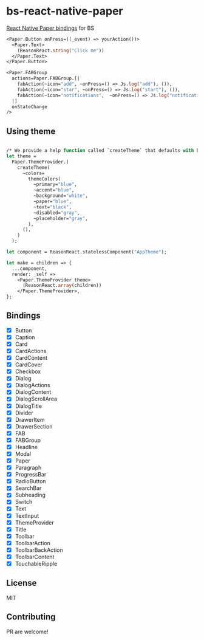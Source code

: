# bs-react-native-paper

[React Native Paper bindings](https://github.com/callstack/react-native-paper) for BS

```ocaml
<Paper.Button onPress=((_event) => yourAction())>
  <Paper.Text>
    (ReasonReact.string("Click me"))
  </Paper.Text>
</Paper.Button>
```

```ocaml
<Paper.FABGroup
  actions=Paper.FABGroup.[|
    fabAction(~icon="add", ~onPress=() => Js.log("add"), ()),
    fabAction(~icon="star", ~onPress=() => Js.log("start"), ()),
    fabAction(~icon="notifications",  ~onPress=() => Js.log("notifications"), ()),
  |]
  onStateChange
/>
```

## Using theme
```ocaml

/* We provide a help function called `createTheme` that defaults with DefaultTheme */
let theme =
  Paper.ThemeProvider.(
    createTheme(
      ~colors=
        themeColors(
          ~primary="blue",
          ~accent="blue",
          ~background="white",
          ~paper="blue",
          ~text="black",
          ~disabled="gray",
          ~placeholder="gray",
        ),
      (),
    )
  );

let component = ReasonReact.statelessComponent("AppTheme");

let make = children => {
  ...component,
  render: _self =>
    <Paper.ThemeProvider theme>
      (ReasonReact.array(children))
    </Paper.ThemeProvider>,
};
```

## Bindings

- [x] Button
- [x] Caption
- [x] Card
- [x] CardActions
- [x] CardContent
- [x] CardCover
- [x] Checkbox
- [x] Dialog
- [x] DialogActions
- [x] DialogContent
- [x] DialogScrollArea
- [x] DialogTitle
- [x] Divider
- [x] DrawerItem
- [x] DrawerSection
- [x] FAB
- [x] FABGroup
- [x] Headline
- [x] Modal
- [x] Paper
- [x] Paragraph
- [x] ProgressBar
- [x] RadioButton
- [x] SearchBar
- [x] Subheading
- [x] Switch
- [x] Text
- [x] TextInput
- [x] ThemeProvider
- [x] Title
- [x] Toolbar
- [x] ToolbarAction
- [x] ToolbarBackAction
- [x] ToolbarContent
- [x] TouchableRipple

## License

MIT

## Contributing
PR are welcome!
